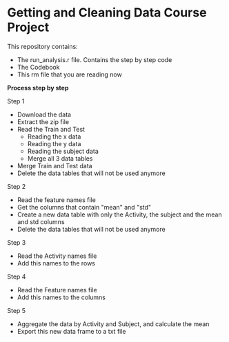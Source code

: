 # Getting and Cleaning Data Course Project

This repository contains:
- The run_analysis.r file. Contains the step by step code
- The Codebook
- This rm file that you are reading now


<b>Process step by step</b>

Step 1
- Download the data
- Extract the zip file
- Read the Train and Test
  - Reading the x data
  - Reading the y data
  - Reading the subject data
  - Merge all 3 data tables
- Merge Train and Test data
- Delete the data tables that will not be used anymore

Step 2
- Read the feature names file
- Get the columns that contain "mean" and "std"
- Create a new data table with only the Activity, the subject and the mean and std columns
- Delete the data tables that will not be used anymore

Step 3
- Read the Activity names file
- Add this names to the rows

Step 4
- Read the Feature names file
- Add this names to the columns

Step 5
- Aggregate the data by Activity and Subject, and calculate the mean
- Export this new data frame to a txt file





